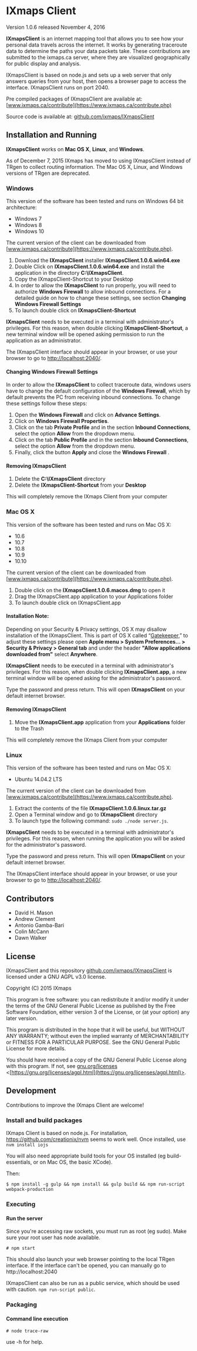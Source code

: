 # IXmaps Client
Version 1.0.6 released November 4, 2016

**IXmapsClient** is an internet mapping tool that allows you to see how your personal data travels across the internet. It works by generating traceroute data to determine the paths your data packets take. These contributions are submitted to the ixmaps.ca server, where they are visualized geographically for public display and analysis.

IXmapsClient is based on node.js and sets up a web server that only answers queries from your host, then opens a browser page to access the interface. IXmapsClient runs on port 2040.

Pre compiled packages of IXmapsClient are available at:
[www.ixmaps.ca/contribute](https://www.ixmaps.ca/contribute.php)

Source code is available at:
[github.com/ixmaps/IXmapsClient](https://github.com/ixmaps/IXmapsClient)
 

## Installation and Running
**IXmapsClient** works on **Mac OS X**, **Linux**, and **Windows**.

As of December 7, 2015 IXmaps has moved to using IXmapsClient instead of TRgen to collect routing information. The Mac OS X, Linux, and Windows versions of TRgen are deprecated. 

### Windows
This version of the software has been tested and runs on Windows 64 bit architecture:
* Windows 7
* Windows 8
* Windows 10

The current version of the client can be downloaded from [www.ixmaps.ca/contribute](https://www.ixmaps.ca/contribute.php).

1. Download the **IXmapsClient** installer **IXmapsClient.1.0.6.win64.exe**
2. Double Click on **IXmapsClient.1.0.6.win64.exe** and install the application in the directory **C:\IXmapsClient**. 
3. Copy the IXmapsClient-Shortcut to your Desktop
4. In order to allow the **IXmapsClient** to run properly, you will need to authorize **Windows Firewall** to allow inbound connections. For a detailed guide on how to change these settings, see section **Changing Windows Firewall Settings**
5. To launch double click on **IXmapsClient-Shortcut**

**IXmapsClient** needs to be executed in a terminal with administrator's privileges. For this reason, when double clicking **IXmapsClient-Shortcut**, a new terminal window will be opened asking permission to run the application as an administrator.

The IXmapsClient interface should appear in your browser, or use your browser to go to [http://localhost:2040/](http://localhost:2040/).

#### Changing Windows Firewall Settings

In order to allow the **IXmapsClient** to collect traceroute data, windows users have to change the default configuration of the **Windows Firewall**, which by default prevents the PC from receiving inbound connections. To change these settings follow these steps:

1. Open the **Windows Firewall** and click on **Advance Settings**. 
2. Click on **Windows Firewall Properties**.
3. Click on the tab **Private Profile** and in the section **Inbound Connections**, select the option **Allow** from the dropdown menu. 
4. Click on the tab **Public Profile** and in the section **Inbound Connections**, select the option **Allow** from the dropdown menu. 
5. Finally, click the button **Apply** and close the **Windows Firewall**	.

#### Removing IXmapsClient
1. Delete the **C:\IXmapsClient** directory
2. Delete the **IXmapsClient-Shortcut** from your **Desktop** 
		
This will completely remove the IXmaps Client from your computer  


### Mac OS X
This version of the software has been tested and runs on Mac OS X:
* 10.6
* 10.7
* 10.8
* 10.9
* 10.10

The current version of the client can be downloaded from [www.ixmaps.ca/contribute](https://www.ixmaps.ca/contribute.php).

1. Double click on the **IXmapsClient.1.0.6.macos.dmg** to open it
2. Drag the IXmapsClient.app application to your Applications folder
3. To launch double click on IXmapsClient.app

#### Installation Note:
Depending on your Security & Privacy settings, OS X may disallow installation of the IXmapsClient. This is part of OS X called “[Gatekeeper](https://support.apple.com/en-us/HT202491),” to adjust these settings please open **Apple menu > System Preferences… > Security & Privacy > General tab** and under the header **"Allow applications downloaded from"** select **Anywhere**.

**IXmapsClient** needs to be executed in a terminal with administrator's privileges. For this reason, when double clicking **IXmapsClient.app**, a new terminal window will be opened asking for the administrator's password.

Type the password and press return. This will open **IXmapsClient** on your default internet browser.

#### Removing IXmapsClient
1. Move the **IXmapsClient.app** application from your **Applications** folder to the Trash

This will completely remove the IXmaps Client from your computer  


### Linux
This version of the software has been tested and runs on Mac OS X:
* Ubuntu 14.04.2 LTS

The current version of the client can be downloaded from [www.ixmaps.ca/contribute](https://www.ixmaps.ca/contribute.php).

1. Extract the contents of the file **IXmapsClient.1.0.6.linux.tar.gz** 
2. Open a Terminal window and go to **IXmapsClient** directory
3. To launch type the following command: `sudo ./node server.js`.

**IXmapsClient** needs to be executed in a terminal with administrator's privileges. For this reason, when running the application you will be asked for the administrator's password.

Type the password and press return. This will open **IXmapsClient** on your default internet browser.

The IXmapsClient interface should appear in your browser, or use your browser to go to [http://localhost:2040/](http://localhost:2040/).

## Contributors
  * David H. Mason
  * Andrew Clement
  * Antonio Gamba-Bari
  * Colin McCann
  * Dawn Walker  

## License
IXmapsClient and this repository [github.com/ixmaps/IXmapsClient](https://github.com/ixmaps/IXmapsClient)
is licensed under a GNU AGPL v3.0 license.

Copyright (C) 2015  IXmaps

This program is free software: you can redistribute it and/or modify it under the terms of the GNU General Public License as published by the Free Software Foundation, either version 3 of the License, or (at your option) any later version.

This program is distributed in the hope that it will be useful, but WITHOUT ANY WARRANTY; without even the implied warranty of MERCHANTABILITY or FITNESS FOR A PARTICULAR PURPOSE.  See the GNU General Public License for more details.

You should have received a copy of the GNU General Public License along with this program.  If not, see [gnu.org/licenses](https://gnu.org/licenses/agpl.html) <[https://gnu.org/licenses/agpl.html](https://gnu.org/licenses/agpl.html)>.

## Development
Contributions to improve the IXmaps Client are welcome!

### Install and build packages
IXmaps Client is based on node.js. For installation, https://github.com/creationix/nvm seems to work well. Once installed, use `nvm install iojs`

You will also need appropriate build tools for your OS installed (eg build-essentials, or on Mac OS, the basic XCode).

Then:

`$ npm install -g gulp && npm install && gulp build && npm run-script webpack-production`

### Executing

#### Run the server

Since you're accessing raw sockets, you must run as root (eg sudo). Make sure your root user has node available.

`# npm start`

This should also launch your web browser pointing to the local TRgen interface. If the interface can't be opened, you can manually go to http://localhost:2040

IXmapsClient can also be run as a public service, which should be used with caution. `npm run-script public`.

### Packaging

#### Command line execution

`# node trace-raw`

use -h for help.
